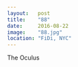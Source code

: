 ```yaml
---
layout:   post
title:    "88"
date:     2016-08-22
image:    "88.jpg"
location: "FiDi, NYC"
---
```


The Oculus
